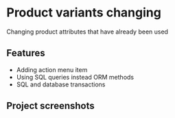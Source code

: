 # Product variants changing

Changing product attributes that have already been used

## Features

* Adding action menu item
* Using SQL queries instead ORM methods
* SQL and database transactions

## Project screenshots
